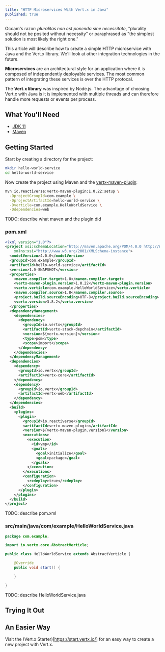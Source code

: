 ```yaml
---
title: "HTTP Microservices With Vert.x in Java"
published: true
---
```


Occam's razor: *pluralitas non est ponenda sine necessitate*, “plurality should not be posited without necessity” or paraphrased as "the simplest solution is most likely the right one."

This article will describe how to create a simple HTTP microservice with Java and the Vert.x library. We'll look at other integration technologies in the future.

**Microservices** are an architectural style for an application where it is composed of independently deployable services. The most common pattern of integrating these services is over the HTTP protocal.

The **Vert.x library** was inspired by Node.js. The advantage of choosing Vert.x with Java is it is implemented with multiple threads and can therefore handle more requests or events per process.

## What You'll Need
* [JDK 11](https://adoptopenjdk.net/?variant=openjdk11&jvmVariant=hotspot)
* [Maven](https://maven.apache.org/download.cgi)

## Getting Started

Start by creating a directory for the project:

```bash
mkdir hello-world-service
cd hello-world-service
```

Now create the project using Maven and the [vertx-maven-plugin](https://reactiverse.io/vertx-maven-plugin/):

```bash
mvn io.reactiverse:vertx-maven-plugin:1.0.22:setup \
  -DprojectGroupId=com.example \
  -DprojectArtifactId=hello-world-service \
  -Dverticle=com.example.HelloWorldService \
  -Ddependencies=web
```

TODO: describe what maven and the plugin did

### pom.xml
```xml
<?xml version="1.0"?>
<project xsi:schemaLocation="http://maven.apache.org/POM/4.0.0 http://maven.apache.org/xsd/maven-4.0.0.xsd" xmlns="http://maven.apache.org/POM/4.0.0"
    xmlns:xsi="http://www.w3.org/2001/XMLSchema-instance">
  <modelVersion>4.0.0</modelVersion>
  <groupId>com.example</groupId>
  <artifactId>hello-world-service</artifactId>
  <version>1.0-SNAPSHOT</version>
  <properties>
    <maven.compiler.target>1.8</maven.compiler.target>
    <vertx-maven-plugin.version>1.0.22</vertx-maven-plugin.version>
    <vertx.verticle>com.example.HelloWorldService</vertx.verticle>
    <maven.compiler.source>1.8</maven.compiler.source>
    <project.build.sourceEncoding>UTF-8</project.build.sourceEncoding>
    <vertx.version>3.8.2</vertx.version>
  </properties>
  <dependencyManagement>
    <dependencies>
      <dependency>
        <groupId>io.vertx</groupId>
        <artifactId>vertx-stack-depchain</artifactId>
        <version>${vertx.version}</version>
        <type>pom</type>
        <scope>import</scope>
      </dependency>
    </dependencies>
  </dependencyManagement>
  <dependencies>
    <dependency>
      <groupId>io.vertx</groupId>
      <artifactId>vertx-core</artifactId>
    </dependency>
    <dependency>
      <groupId>io.vertx</groupId>
      <artifactId>vertx-web</artifactId>
    </dependency>
  </dependencies>
  <build>
    <plugins>
      <plugin>
        <groupId>io.reactiverse</groupId>
        <artifactId>vertx-maven-plugin</artifactId>
        <version>${vertx-maven-plugin.version}</version>
        <executions>
          <execution>
            <id>vmp</id>
            <goals>
              <goal>initialize</goal>
              <goal>package</goal>
            </goals>
          </execution>
        </executions>
        <configuration>
          <redeploy>true</redeploy>
        </configuration>
      </plugin>
    </plugins>
  </build>
</project>
```

TODO: describe pom.xml

### src/main/java/com/example/HelloWorldService.java
```java
package com.example;

import io.vertx.core.AbstractVerticle;

public class HelloWorldService extends AbstractVerticle {

    @Override
    public void start() {

    }

}
```

TODO: describe HelloWorldService.java

## Trying It Out


## An Easier Way
Visit the (Vert.x Starter)[https://start.vertx.io/] for an easy way to create a new project with Vert.x.
